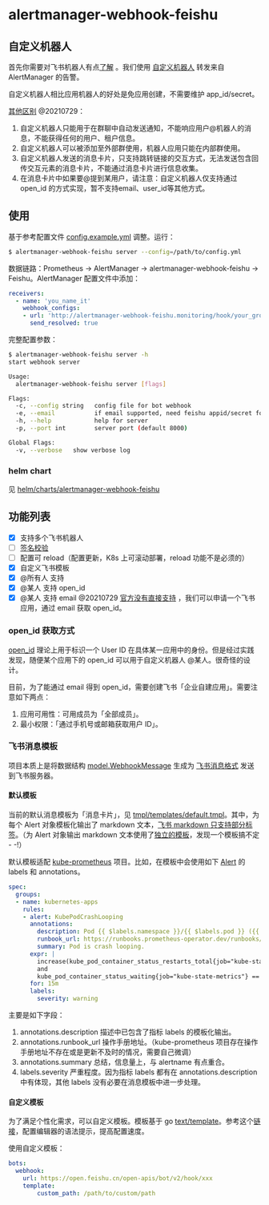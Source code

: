 # alertmanager-webhook-feishu

## 自定义机器人

首先你需要对飞书机器人有点[了解](https://open.feishu.cn/document/ukTMukTMukTM/uATM04CMxQjLwEDN) 。我们使用 [自定义机器人](https://open.feishu.cn/document/ukTMukTMukTM/ucTM5YjL3ETO24yNxkjN) 转发来自 AlertManager 的告警。

自定义机器人相比应用机器人的好处是免应用创建，不需要维护 app_id/secret。

[其他区别](https://open.feishu.cn/document/ukTMukTMukTM/ucTM5YjL3ETO24yNxkjN) @20210729：

1. 自定义机器人只能用于在群聊中自动发送通知，不能响应用户@机器人的消息，不能获得任何的用户、租户信息。 
2. 自定义机器人可以被添加至外部群使用，机器人应用只能在内部群使用。
3. 自定义机器人发送的消息卡片，只支持跳转链接的交互方式，无法发送包含回传交互元素的消息卡片，不能通过消息卡片进行信息收集。
4. 在消息卡片中如果要@提到某用户，请注意：自定义机器人仅支持通过 open_id 的方式实现，暂不支持email、user_id等其他方式。

## 使用

基于参考配置文件 [config.example.yml](config.example.yml) 调整。运行：

```bash
$ alertmanager-webhook-feishu server --config=/path/to/config.yml
```

数据链路：Prometheus -> AlertManager -> alertmanager-webhook-feishu -> Feishu。AlertManager 配置文件中添加：

```yaml
receivers:
  - name: 'you_name_it'
    webhook_configs:
    - url: 'http://alertmanager-webhook-feishu.monitoring/hook/your_group_name'
      send_resolved: true
```

完整配置参数：

```bash
$ alertmanager-webhook-feishu server -h
start webhook server

Usage:
  alertmanager-webhook-feishu server [flags]

Flags:
  -c, --config string   config file for bot webhook
  -e, --email           if email supported, need feishu appid/secret for enabling
  -h, --help            help for server
  -p, --port int        server port (default 8000)

Global Flags:
  -v, --verbose   show verbose log

```



### helm chart

见 [helm/charts/alertmanager-webhook-feishu](helm/charts/alertmanager-webhook-feishu)

## 功能列表

- [x] 支持多个飞书机器人
- [ ] [签名校验](https://open.feishu.cn/document/ukTMukTMukTM/ucTM5YjL3ETO24yNxkjN#348211be)
- [ ] 配置可 reload（配置更新，K8s 上可滚动部署，reload 功能不是必须的）
- [x] 自定义飞书模板
- [x] @所有人 支持
- [x] @某人 支持 open_id
- [x] @某人 支持 email  @20210729 [官方没有直接支持](https://open.feishu.cn/document/ukTMukTMukTM/ucTM5YjL3ETO24yNxkjN#4996824a) ，我们可以申请一个飞书应用，通过 email 获取 open_id。

### open_id 获取方式

[open_id](https://open.feishu.cn/document/home/user-identity-introduction/open-id) 理论上用于标识一个 User ID 在具体某一应用中的身份。但是经过实践发现，随便某个应用下的 open_id 可以用于自定义机器人 @某人。很奇怪的设计。

目前，为了能通过 email 得到 open_id，需要创建飞书「企业自建应用」。需要注意如下两点：

1. 应用可用性：可用成员为「全部成员」。
2. 最小权限：「通过手机号或邮箱获取用户 ID」。

### 飞书消息模板

项目本质上是将数据结构 [model.WebhookMessage](model/model.go) 生成为 [飞书消息格式](https://open.feishu.cn/document/ukTMukTMukTM/ucTM5YjL3ETO24yNxkjN#8b0f2a1b) 发送到飞书服务器。

#### 默认模板

当前的默认消息模板为「消息卡片」，见 [tmpl/templates/default.tmpl](tmpl/templates/default.tmpl)。其中，为每个 Alert 对象模板化输出了 markdown 文本，[飞书 markdown 只支持部分标签](https://open.feishu.cn/document/ukTMukTMukTM/uADOwUjLwgDM14CM4ATN)。（为 Alert 对象输出 markdown 文本使用了[独立的模板](tmpl/templates/default_alert.tmpl)，发现一个模板搞不定 - -!）

默认模板适配 [kube-prometheus](https://github.com/prometheus-operator/kube-prometheus) 项目。比如，在模板中会使用如下 [Alert](https://github.com/prometheus-operator/kube-prometheus/blob/main/manifests/kubernetes-prometheusRule.yaml#L15) 的 labels 和 annotations。

```yaml
spec:
  groups:
  - name: kubernetes-apps
    rules:
    - alert: KubePodCrashLooping
      annotations:
        description: Pod {{ $labels.namespace }}/{{ $labels.pod }} ({{ $labels.container }}) is restarting {{ printf "%.2f" $value }} times / 10 minutes.
        runbook_url: https://runbooks.prometheus-operator.dev/runbooks/kubernetes/kubepodcrashlooping
        summary: Pod is crash looping.
      expr: |
        increase(kube_pod_container_status_restarts_total{job="kube-state-metrics"}[10m]) > 0
        and
        kube_pod_container_status_waiting{job="kube-state-metrics"} == 1
      for: 15m
      labels:
        severity: warning

```

主要是如下字段：

1. annotations.description 描述中已包含了指标 labels 的模板化输出。
2. annotations.runbook_url 操作手册地址。（kube-prometheus 项目存在操作手册地址不存在或是更新不及时的情况，需要自己微调）
3. annotations.summary 总结，信息量上，与 alertname 有点重合。
4. labels.severity 严重程度。因为指标 labels 都有在 annotations.description 中有体现，其他 labels 没有必要在消息模板中进一步处理。

#### 自定义模板

为了满足个性化需求，可以自定义模板。模板基于 go [text/template](https://golang.org/pkg/text/template/)。参考这个[链接](https://stackoverflow.com/questions/55170279/go-text-template-syntax-highlighting-in-goland)，配置编辑器的语法提示，提高配置速度。

使用自定义模板：

```yaml
bots:
  webhook:
    url: https://open.feishu.cn/open-apis/bot/v2/hook/xxx
    template:
    	custom_path: /path/to/custom/path

```

